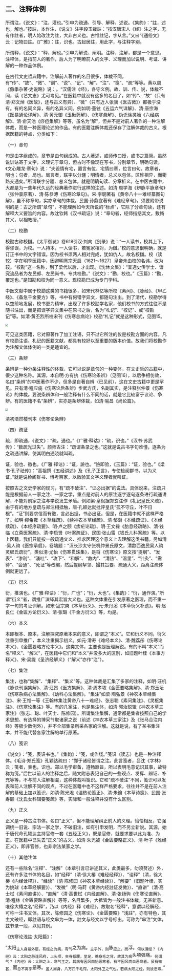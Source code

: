 ## 二、注释体例

所谓注，《说文》：“注，灌也。”引申为疏通、引导、解释、述说。《集韵》：“註，述也，解也。”按註，本作注，《说文》注字段玉裁註：“按汉唐宋人《经》注之字，无有作註者，明人始改注为註，大非古义也。古惟註记，字从言。”又曰“《通俗文》云：记物曰註。《广雅》：註，识也。古起居註，用此字，与注释字别。

所谓释，《说文》：“释，解也。”引申为解说、阐明。注释、注解，都是一个意思。注释体，是指前人的著作，后人为了明瞭前人的文字、义理而加以说明、考证、讲解的一种作品体例。

在古代文史哲典籍中，注解前人著作的名目很多，体裁不同，有“传”、“故”、“微”、“训”、“说”、“记”、“解”、“注”、“笺”、“疏”等等。黄以周《儆季杂著·史说略》说：。“汉儒注《经》，各守义例。故、训、传、说，体裁不同，读《艺文志》尤可考见。”在医籍中就没有这多的名目了，如“传”、“故”（只有清·郑文焯《医故》，还与古义有异）、“微”（只有近人张骥《医古微》）都极乎没有。有的名同义异，有的名异义同。例如明·董铉《五运六气详解》、清·唐宗海《医易通论详解》、清·黄元御《玉楸药解》、《伤寒悬解》、伪讬徐灵胎《六经病解》、清·俞天池《痧痘集解》等等，虽名为“解”，但并不是对前人著作的一种注解体裁，而是一种医理论述的作品。有的医籍注解体裁还保存了注解体裁的古义。根据医籍的特点，分类如下：

（一）章句

句是由字组成的，章节是由句组成的。古人著述，或师传口授，或书之篇简。虽然说训诂寄于文字，义理讬于章句，但古时不像现在写书，分别章节，明确句读。《文心雕龙·章句》说：“夫设情有宅，置言有位，宅情曰章，位言曰句。故章者，明也；句者，局也。局言者，联字以分疆；明情者，总义以包体。区畛相异，而衢路交通矣。”所谓联字分疆、总义包体，就是明确句读、分章析义。在中医古籍中，大都是为一些年代久远的经典著作进行这样的注述。如清·周学海《辨脉平脉章句》（张仲景原著）、清·陈恭溥《伤寒论章句》。宋·李駉著有《黄帝八十一难经纂图句解》，虽不称章句，实亦章句的体裁。民国·孙鼎宜著有《难经章句》。须要附带说明的是：古之所谓“章句”，不能理解如今天所说的“标点”，它除了分章句读，还有解释大义要旨的内容。故沈钦韩《汉书疏证》说：“章句者，经师指括其文，敷畅其义，以相教授。”

（二）校勘

校勘古称校讎。《太平御览》卷618引汉·刘向《别录》说：“一人读书，校其上下，得谬误，为校。一人持本，一人读书，若冤家相对，为讎。”校的意思很明确，就是订正书中的文字错误。因为校书须两人相对完成，犹如仇人，故名校讎。校（读较）字在明季医籍中，因避明熹宗天启（1621〜1627）皇帝朱由校的名讳，改为较。“校勘”这一名称，到了梁代以后，才出现。《沈休文集》：“宜选史传学士、谙究流品者为左民郎、左民尚书，专共校勘。”《说文》：“勘，校也。”《玉篇》：“勘，覆定也。”是知勘和校为同一意义。现校勘巳成为专门学科。

中医文献中属于校勘这类的书籍很多，如宋代林亿等所校《素问》、《脉经》、《甲乙经》、《备急千金要方》等，书中有何错字异文，都随句注出。到了清代，校勘学得以空前地发展，校书更为精审，出现了许多校勘学名家，他们校书的方式往往不是随书注出，而是把误字异文集中在原书之后，名为“札记”、“校记”、或“校勘记”等。如清·黄丕烈所校宋刊《伤寒总病论》校勘“札记”就是这种形式，见图15。

<img src="img\图15.jpg" style="zoom:50%;" />

可见这类医籍，它对原著作了加工注语，只不过它所注的仅是校勘方面的内容。凡有校勘注语、札记的医籍文献，都具有较好以至重要的版本价值。故我们将校勘作为注解文体体例的一类是适宜的。

（三）条辨

条辨是一种分条注释性的体裁，它可以说是章句的一种变体，在文史哲的古籍中，很少这种名称。其源，本自明·方有执《伤寒论条辨》（见图16），以后争相仿效，名曰“条辨”的中医著作不少，但多是自著自辨（已见前），这在文史古籍中更是罕见。只有清·程应旄《伤寒论后条辨》步武方氏，名副其实，是注释张仲景《伤寒论》的体裁。要说条辨体和一般注释有什么不同的话，就是它比较富于议论、争辨。有的医籍不名“条辨“，实亦是条辨体裁，如清·喻昌《尚论篇》。

<img src="img\图16.jpg" style="zoom:50%;" />

清初浩然楼刊本《伤寒论条辨》

（四）疏证

疏，即疏通，《说文》：“疏，通也。”《广雅·释诂》：“疏，识也。”《汉书·苏武传》：“数疏光过失”。颜师古注：“疏谓条录之也。”这就是说古书字句难懂，逐条为之疏通讲解，使其明白通晓就叫疏。

证，验也、徵也。《广雅·释诂》：“证，譣也。“譣即验，《玉篇》：“证，验也。”《梁书·孔子祛传》：“高祖撰《五经讲述》及《孔子正言》，专使检阅群书，以为义证。”就是说检阅群书、博考百家，以徵验其文字义理者就叫证。

按照古之文史学家的规习，有“疏不破注”、“证必出据”的说法。具体说来，注疏只能是根据前人一家之注、一家之学，重点是对前人的原注逐字逐句逐条进行疏通讲解，不能对前家之注与学说发生矛盾。例如梁·皇侃据郑玄注作《礼记皇氏义疏》，由于有的地方皇疏与郑注相抵触，唐·孔颖达就批评皇氏“孤不守丘，叶不归根”。“证”则要求信而有徵，言必出据，书必出证。但是，在医籍中就不这样严格了。如明·缪希雍《本草经疏》、《续神农本草经疏》、清·邹澍《本经疏证》、《本经续疏》、《本经序疏要》、明·卢之颐《痎疟论疏》、明·王文禄《胎息经疏略》、清·钱临《立斋医案疏》、清·李启贤《叶案疏证》、民国·张山雷《钱氏儿科案疏》等。以上医籍，我们只能按一般疏通文义、推求医理这个意义上去理解这类书籍。另如清·吴人驹《医宗承启》，卷端题：“汉长沙太守张机仲景氏原文，清歙西逸民吴人驹灵穉氏疏衍”，类似清·尤怡《伤寒贯珠集》，是将《伤寒论》原文按“提纲”、“发表”、“渗利”、“湧吐”、“攻下“、“和解”、“救内”、“清热”、“温里”、“针灸”、“需待”、“会通”、“死证”等改编，然后提纲挈领、撮其旨要、疏通大义，距离注疏体例就更远了。

（五）衍义

衍，推演也。《广雅·释诂》：“衍，广也”；“衍，大也”。《集韵》：“衍，通作演。”所谓“衍义”者，谓推广演绎其宏旨大义也。这种文体重在引发原著之医理，而不重一字一句的考证训解。如宋·寇宗奭《本草衍义》、元·朱丹溪《本草衍义补遗》。明·赵良仁《金匮方论衍义》、清·张璐《千金方衍义》等，均是。

（六）本义

本即根本、原本，注解探究原著本来的意义，即谓之“本义”。它和衍义不同，衍义注重引申推广，本义注重揭示初义。如元·滑寿《难经本义》、清·魏荔彤《伤寒论本义》、《金匮要略方论本义》。这类文体，主要也是医理解说。有的不叫“本义“而名“释义”、“解义“，在医籍中它们和“本义“并没多大的区别，如旧题叶桂《本事方释义》、宋·吴諟《圣济经解义》（“解义”亦作“注”）。

（七）集注

集注，也称“集解”、“集释”、“集义”等。这种体裁是汇集了多家的注释，如明·汪机《脉诀刊误集解》、清·汪昂《医方集解》、清·周孝垓《金匮要略集解》、清·郑玉坛《伤寒杂病心法集解》、《幼科心法集解》。“集注”如梁·陶弘景《神农本草经集注》、宋·王惟一等《王翰林集注黄帝八十一难经》、张志聪《素问集注》、《灵枢集注》、《伤寒论集注》等。有的几家注，也是集注体，如清·郭汝聪辑《神农本草三家注》（张志、聪、叶天士、陈修园）。所谓集注集解，通常都是集者按照自己的学术思想、有选择的博采节取诸家之说（前述《神农本草三家注》及《张马合注内经》等极少数例外），并不全部集录所采各家的注解。这就是说，有了某书集注本，并不能代替各家注解的单行原著。

（八）笺识

《说文》：“笺，表识书也。”《集韵》：“笺，或作牋。”笺识（读志）也是一种注释体。《毛诗·郑氏笺》孔颖达疏曰：“郑于诸经皆谓之注。此言笺者，吕沈《字林》云；笺者，表也，识也。郑以毛学审备，遵畅厥旨，所以表明毛意记识其事，故特称为笺。”后世以前人的注释之后，随文附志表记自己的一些观点、发挥、辨证、补充等等，不与前人注解相混，这种体裁叫笺识。它和“疏不破注”不同，笺识可以发表和前人注解不同的观点。不过在医籍中也不这样严格要求，往往并不是在前人注解的基础上加以笺识，如清·陈光淞《温热论笺正》、清·朱鑰《本草诗笺》、民国·张寿颐《沈氏女科辑要笺疏》等，实际和一般注释并没有什么区别。

（九）正义

正义是一种古注书体。名曰“正义”，但不能理解纠正前人的义理。恰恰相反，它强调统一旧说、宗法一家之学，不破旧注，如有引申发明，而不另立新说。其源，始于唐代命孔颖达主持官修一套《五经正义》，既是官修，就要求要以此为准、为正。在医籍中已失去“正义”的古义，如清·朱光被《金匮要略正义》、清·叶子《难经正义》，即非官修，也非宗法某家之学。

（十）其他注体

还有一些除名“注释”、“注解”（本章引言已讲述其义，此类最多，勿须赘述）外，还有许多注书体的名目，如“经释”（清·徐大椿《难经经释》）、“诠释”（清，徐大椿《内经诠释》）、“经读”（清·陈修园《神农本草经读》）、“解要”（旧题叶桂，实为姚球《本草经解要》）、“发微”（明·马莳《黄帝内经註证发微》）、“直讲”（清·高士栻《素问直讲》）、“直解”（清·高世栻《内经直解》、清·张钖驹《伤寒论直解》、清·程林《金匮要略直解》）等等，名目繁多，大抵皆为一般注书体裁，无甚新意。唯徐大椿之名“经释”，乃以《内经》释《难经》，故取名“经释”，意谓以经解经，可称一注书文体。其次，陈修园之《伤寒论》、《金匮要略》“浅註”，亦有特色，其主文破经，即註语与经文串为一体，註文与经文以字号标出，可称为“串注”文体，兹节录一段，以见其例。

《伤寒论浅註·太阳篇》：

“太阳<sub>主人身最外层，有经之为病，有气</sub>之为病。<sub>主乎外，则</sub>脉<sub>应之，而</sub>浮。<sub>何以谓经？《内经》云：太阳之脉连风府，上头项，夹脊抵腰，至足，循身毛之背。故其为病</sub>头项强痛。<sub>何谓气？《内经》云：太阳之上，寒气主之。其病有因风而始恶寒者，有不因风而自恶寒者。虽有微甚，</sub>而<sub>总不离乎</sub>恶寒。<sub>盖人周身，八万四千毛窍，太阳外卫之气也。若病太阳之经，则彼恶寒。</sub>”